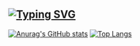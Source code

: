 ##                                        [![Typing SVG](https://readme-typing-svg.herokuapp.com?font=Kalam&pause=1000&color=0B2734&center=true&vCenter=true&width=435&lines=Profile+of+U2y;%E8%BF%B7%E3%81%88%E3%81%B0%E3%80%81%E6%95%97%E3%82%8C%E3%82%8B)](https://git.io/typing-svg)

[![Anurag's GitHub stats](https://github-readme-stats.vercel.app/api?username=U2yyy)](https://github.com/anuraghazra/github-readme-stats)          [![Top Langs](https://github-readme-stats.vercel.app/api/top-langs/?username=anuraghazra&layout=compact)](https://github.com/anuraghazra/github-readme-stats)

